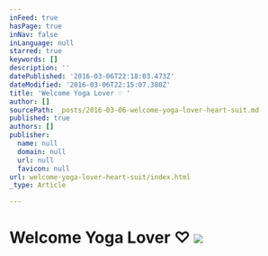 ```yaml
---
inFeed: true
hasPage: true
inNav: false
inLanguage: null
starred: true
keywords: []
description: ''
datePublished: '2016-03-06T22:18:03.473Z'
dateModified: '2016-03-06T22:15:07.380Z'
title: 'Welcome Yoga Lover ♡ '
author: []
sourcePath: _posts/2016-03-06-welcome-yoga-lover-heart-suit.md
published: true
authors: []
publisher:
  name: null
  domain: null
  url: null
  favicon: null
url: welcome-yoga-lover-heart-suit/index.html
_type: Article

---
```

# Welcome Yoga Lover ♡ ![](https://the-grid-user-content.s3-us-west-2.amazonaws.com/cbb8ad0d-899b-4443-882d-340b92f6e7ed.jpg)